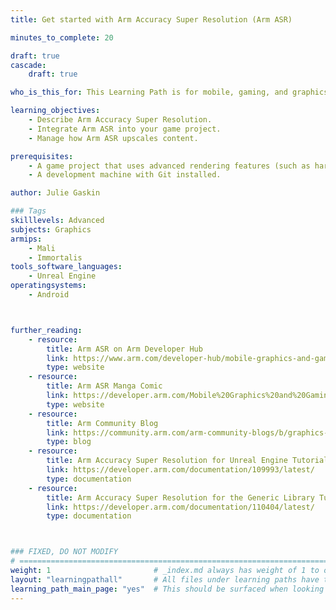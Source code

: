 ```yaml
---
title: Get started with Arm Accuracy Super Resolution (Arm ASR)

minutes_to_complete: 20

draft: true
cascade:
    draft: true

who_is_this_for: This Learning Path is for mobile, gaming, and graphics developers who want to install and configure Arm Accuracy Super Resolution (Arm ASR) to enhance performance on complex game content without sacrificing image quality.

learning_objectives:
    - Describe Arm Accuracy Super Resolution.
    - Integrate Arm ASR into your game project.
    - Manage how Arm ASR upscales content.

prerequisites:
    - A game project that uses advanced rendering features (such as hardware ray tracing) that stretch the performance capabilities of everyday smartphones.
    - A development machine with Git installed.

author: Julie Gaskin

### Tags
skilllevels: Advanced
subjects: Graphics
armips:
    - Mali
    - Immortalis
tools_software_languages:
    - Unreal Engine
operatingsystems:
    - Android



further_reading:
    - resource:
        title: Arm ASR on Arm Developer Hub
        link: https://www.arm.com/developer-hub/mobile-graphics-and-gaming/accuracy-super-resolution
        type: website
    - resource:
        title: Arm ASR Manga Comic
        link: https://developer.arm.com/Mobile%20Graphics%20and%20Gaming/FeaturedContent/Mali%20Manga/FeaturedContent-MaliManga-Volume4
        type: website
    - resource:
        title: Arm Community Blog
        link: https://community.arm.com/arm-community-blogs/b/graphics-gaming-and-vr-blog/posts/introducing-arm-accuracy-super-resolution
        type: blog
    - resource:
        title: Arm Accuracy Super Resolution for Unreal Engine Tutorial
        link: https://developer.arm.com/documentation/109993/latest/
        type: documentation
    - resource:
        title: Arm Accuracy Super Resolution for the Generic Library Tutorial
        link: https://developer.arm.com/documentation/110404/latest/
        type: documentation



### FIXED, DO NOT MODIFY
# ================================================================================
weight: 1                       # _index.md always has weight of 1 to order correctly
layout: "learningpathall"       # All files under learning paths have this same wrapper
learning_path_main_page: "yes"  # This should be surfaced when looking for related content. Only set for _index.md of learning path content.
---
```

